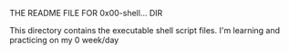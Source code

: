 THE README FILE FOR 0x00-shell... DIR

This directory contains the executable shell script files.
I'm learning and practicing on my 0 week/day

